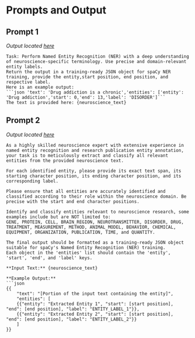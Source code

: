 # Prompts and Output

## Prompt 1
*Output located [here](./prompt_1)*
```
Task: Perform Named Entity Recognition (NER) with a deep understanding of neuroscience-specific terminology. Use precise and domain-relevant entity labels.
Return the output in a training-ready JSON object for spaCy NER training, provide the entity,start position, end position, and respective label.
Here is an example output: 
```json 'text': 'Drug addiction is a chronic','entities': ['entity': 'Drug addiction','start': 0,'end': 13,'label': 'DISORDER']```
The text is provided here: {neuroscience_text}
```

## Prompt 2
*Output located [here](./prompt_2)*
```
As a highly skilled neuroscience expert with extensive experience in named entity recognition and research publication entity annotation, your task is to meticulously extract and classify all relevant entities from the provided neuroscience text.

For each identified entity, please provide its exact text span, its starting character position, its ending character position, and its corresponding label.

Please ensure that all entities are accurately identified and classified according to their role within the neuroscience domain. Be precise with the start and end character positions.

Identify and classify entities relevant to neuroscience research, some examples include but are NOT limited to:
GENE, PROTEIN, CELL, BRAIN_REGION, NEUROTRANSMITTER, DISORDER, DRUG, TREATMENT, MEASUREMENT, METHOD, ANIMAL_MODEL, BEHAVIOR, CHEMICAL, EQUIPMENT, ORGANIZATION, PUBLICATION, TIME, and QUANTITY.

The final output should be formatted as a training-ready JSON object suitable for spaCy's Named Entity Recognition (NER) training.
Each object in the 'entities' list should contain the 'entity', 'start', 'end', and 'label' keys.

**Input Text:** {neuroscience_text}

**Example Output:**
```json
{{
    "text": "[Portion of the input text containing the entity]",
    "entities": [
    {{"entity": "Extracted Entity 1", "start": [start position], "end": [end position], "label": "ENTITY_LABEL_1"}},
    {{"entity": "Extracted Entity 2", "start": [start position], "end": [end position], "label": "ENTITY_LABEL_2"}}
    ]
}}
```